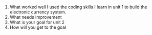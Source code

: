 1. What worked well
   I used the coding skills I learn in unit 1 to build the electronic currency system. 
3. What needs improvement
4. What is your goal for unit 2
5. How will you get to the goal
